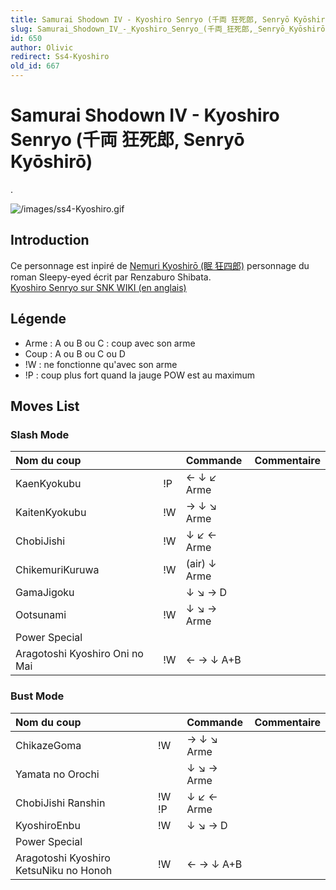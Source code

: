 ```yaml
---
title: Samurai Shodown IV - Kyoshiro Senryo (千両 狂死郎, Senryō Kyōshirō)
slug: Samurai_Shodown_IV_-_Kyoshiro_Senryo_(千両_狂死郎,_Senryō_Kyōshirō)
id: 650
author: Olivic
redirect: Ss4-Kyoshiro
old_id: 667
---
```


# Samurai Shodown IV - Kyoshiro Senryo (千両 狂死郎, Senryō Kyōshirō)

.

![](/images/ss4-Kyoshiro.gif "/images/ss4-Kyoshiro.gif")

## Introduction

Ce personnage est inpiré de [Nemuri Kyoshirō (眠
狂四郎)](http://en.wikipedia.org/wiki/Sleepy_Eyes_of_Death) personnage
du roman Sleepy-eyed écrit par Renzaburo Shibata.  
[Kyoshiro Senryo sur SNK WIKI (en
anglais)](http://snk.wikia.com/wiki/Kyoshiro_Senryo)

## Légende

- Arme : A ou B ou C : coup avec son arme
- Coup : A ou B ou C ou D
- !W : ne fonctionne qu'avec son arme
- !P : coup plus fort quand la jauge POW est au maximum

## Moves List

### Slash Mode

| Nom du coup                    |     | Commande     | Commentaire |
|:-------------------------------|-----|:-------------|:------------|
| KaenKyokubu                    | !P  | ← ↓ ↙ Arme   |             |
| KaitenKyokubu                  | !W  | → ↓ ↘ Arme   |             |
| ChobiJishi                     | !W  | ↓ ↙ ← Arme   |             |
| ChikemuriKuruwa                | !W  | (air) ↓ Arme |             |
| GamaJigoku                     |     | ↓ ↘ → D      |             |
| Ootsunami                      | !W  | ↓ ↘ → Arme   |             |
| Power Special                  |     |              |             |
| Aragotoshi Kyoshiro Oni no Mai | !W  | ← → ↓ A+B    |             |

### Bust Mode

| Nom du coup                            |       | Commande   | Commentaire |
|:---------------------------------------|-------|:-----------|:------------|
| ChikazeGoma                            | !W    | → ↓ ↘ Arme |             |
| Yamata no Orochi                       |       | ↓ ↘ → Arme |             |
| ChobiJishi Ranshin                     | !W !P | ↓ ↙ ← Arme |             |
| KyoshiroEnbu                           | !W    | ↓ ↘ → D    |             |
| Power Special                          |       |            |             |
| Aragotoshi Kyoshiro KetsuNiku no Honoh | !W    | ← → ↓ A+B  |             |
